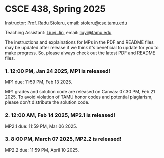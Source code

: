 
# CSCE 438, Spring 2025

Instructor: [Prof. Radu Stoleru](https://engineering.tamu.edu/cse/profiles/rstoleru.html), email: stoleru@cse.tamu.edu

Teaching Assistant: [Liuyi Jin](https://www.liuyijin.com/), email: liuyi@tamu.edu

The instructions and explainations for MPs in the PDF and README files may be updated after release if we think it's beneficial to update for you to make progress. So, please always check out the latest PDF and README files. 

### 1.  12:00 PM, Jan 24 2025, MP1 is released!
MP1 due: 11:59 PM, Feb 13 2025.

MP1 grades and solution code are released on Canvas: 07:30 PM, Feb 21 2025. To avoid violation of TAMU honor codes and potential plagiarism, please don't distribute the solution code.

### 2.  12:00 AM, Feb 14 2025, MP2.1 is released!
MP2.1 due: 11:59 PM, Mar 06 2025.


### 3.  8:00 PM, March 07 2025, MP2.2 is released!
MP2.2 due: 11:59 PM, April 10 2025.